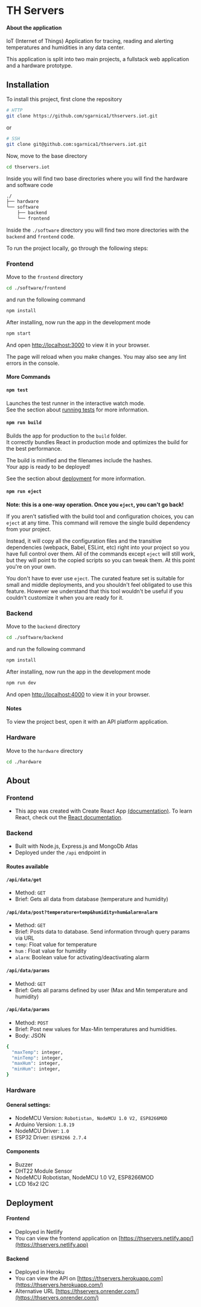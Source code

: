 # TH Servers
#### About the application
IoT (Internet of Things) Application for tracing, reading and alerting temperatures and humidities in any data center.

This application is split into two main projects, a fullstack web application and a hardware prototype.  

## Installation

To install this project, first clone the repository

``` bash
# HTTP
git clone https://github.com/sgarnica1/thservers.iot.git
```
or
``` bash
# SSH
git clone git@github.com:sgarnica1/thservers.iot.git

```
Now, move to the base directory
``` bash
cd thservers.iot
```
Inside you will find two base directories where you will find the hardware and software code
``` bash
./
├── hardware
└── software
    ├── backend
    └── frontend
```
Inside the `./software` directory you will find two more directories with the `backend` and `frontend` code.

To run the project locally, go through the following steps:

### Frontend

Move to the `frontend` directory
``` bash
cd ./software/frontend
```
and run the following command
``` bash
npm install
```

After installing, now run the app in the development mode
``` bash
npm start
```
And open [http://localhost:3000](http://localhost:3000) to view it in your browser.

The page will reload when you make changes. You may also see any lint errors in the console.


#### More Commands

#### `npm test`

Launches the test runner in the interactive watch mode.\
See the section about [running tests](https://facebook.github.io/create-react-app/docs/running-tests) for more information.

#### `npm run build`

Builds the app for production to the `build` folder.\
It correctly bundles React in production mode and optimizes the build for the best performance.

The build is minified and the filenames include the hashes.\
Your app is ready to be deployed!

See the section about [deployment](https://facebook.github.io/create-react-app/docs/deployment) for more information.

#### `npm run eject`

**Note: this is a one-way operation. Once you `eject`, you can't go back!**

If you aren't satisfied with the build tool and configuration choices, you can `eject` at any time. This command will remove the single build dependency from your project.

Instead, it will copy all the configuration files and the transitive dependencies (webpack, Babel, ESLint, etc) right into your project so you have full control over them. All of the commands except `eject` will still work, but they will point to the copied scripts so you can tweak them. At this point you're on your own.

You don't have to ever use `eject`. The curated feature set is suitable for small and middle deployments, and you shouldn't feel obligated to use this feature. However we understand that this tool wouldn't be useful if you couldn't customize it when you are ready for it.



### Backend
Move to the `backend` directory
``` bash
cd ./software/backend
```
and run the following command
``` bash
npm install
```

After installing, now run the app in the development mode
``` bash
npm run dev
```
And open [http://localhost:4000](http://localhost:4000) to view it in your browser.

#### Notes
To view the project best, open it with an API platform application.

### Hardware
Move to the `hardware` directory
``` bash
cd ./hardware
```

## About
### Frontend
- This app was created with Create React App [(documentation)](https://facebook.github.io/create-react-app/docs/getting-started). To learn React, check out the [React documentation](https://reactjs.org/).

### Backend
- Built with Node.js, Express.js and MongoDb Atlas
- Deployed under the `/api` endpoint in 

#### Routes available
#### `/api/data/get`
- Method: `GET` 
- Brief: Gets all data from database (temperature and humidity)

#### `/api/data/post?temperature=temp&humidity=hum&alarm=alarm`
- Method: `GET` 
- Brief: Posts data to database. Send information through query params via URL
- `temp`: Float value for temperature
- `hum` : Float value for humidity
- `alarm`: Boolean value for activating/deactivating alarm


#### `/api/data/params`
- Method: `GET` 
- Brief: Gets all params defined by user (Max and Min temperature and humidity)

#### `/api/data/params`
- Method: `POST` 
- Brief: Post new values for Max-Min temperatures and humidities. 
- Body: JSON
``` bash
{
  "maxTemp": integer,
  "minTemp": integer,
  "maxHum": integer,
  "minHum": integer,
}
```


### Hardware
#### General settings:
- NodeMCU Version: `Robotistan, NodeMCU 1.0 V2, ESP8266MOD`
- Arduino Version: `1.8.19`
- NodeMCU Driver: `1.0`
- ESP32 Driver: `ESP8266 2.7.4 `

#### Components
- Buzzer
- DHT22 Module Sensor 
- NodeMCU Robotistan, NodeMCU 1.0 V2, ESP8266MOD
- LCD 16x2 I2C

## Deployment
#### Frontend
- Deployed in Netlify
- You can view the frontend application on [https://thservers.netlify.app/](https://thservers.netlify.app)

#### Backend
- Deployed in Heroku
- You can view the API on [https://thservers.herokuapp.com](https://thservers.herokuapp.com/)
- Alternative URL [https://thservers.onrender.com/](https://thservers.onrender.com/)


